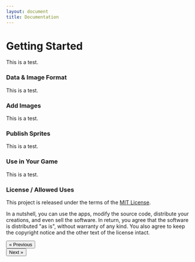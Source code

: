 ```yaml
---
layout: document
title: Documentation
---
```


# Getting Started

This is a test.

### Data & Image Format

This is a test.

### Add Images

This is a test.

### Publish Sprites

This is a test.

### Use in Your Game

This is a test.

### License / Allowed Uses

This project is released under the terms of the <a href="https://choosealicense.com/licenses/mit/" target="_blank">MIT License</a>.

In a nutshell, you can use the apps, modify the source code, distribute your creations, and even sell the software. In return, you agree that the software is distributed "as is", without warranty of any kind. You also agree to keep the copyright notice and the other text of the license intact.

<div class="row docs-nav">
<div class="col-2"></div>
<div class="col-4"><button type="button" onclick='javascript:goto(this, "index.html" );' class="btn btn-primary">&laquo; Previous</button></div>
<div class="col-4"><button type="button" onclick='javascript:goto(this, "02-web-app.html");' class="btn btn-primary">Next &raquo;</button></div>
<div class="col-2"></div>
</div>
